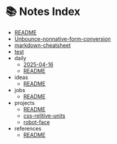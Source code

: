 # 📚 Notes Index

- [README](README)
- [Unbounce-nonnative-form-conversion](Unbounce-nonnative-form-conversion)
- [markdown-cheatsheet](markdown-cheatsheet)
- [test](test)
- daily
  - [2025-04-16](daily/2025-04-16)
  - [README](daily/README)
- ideas
  - [README](ideas/README)
- jobs
  - [README](jobs/README)
- projects
  - [README](projects/README)
  - [css-relitive-units](projects/css-relitive-units)
  - [robot-face](projects/robot-face)
- references
  - [README](references/README)

